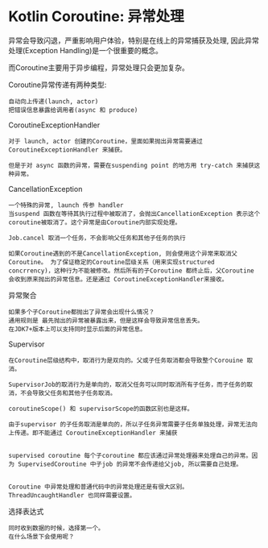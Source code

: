 
# Kotlin Coroutine: 异常处理

异常会导致闪退，严重影响用户体验，特别是在线上的异常捕获及处理, 因此异常处理(Exception Handling)是一个很重要的概念。

而Coroutine主要用于异步编程，异常处理只会更加复杂。

Coroutine异常传递有两种类型: 

    自动向上传递(launch, actor)
    把错误信息暴露给调用者(async 和 produce)

CoroutineExceptionHandler

    对于 launch, actor 创建的Coroutine，里面如果抛出异常需要通过 CoroutineExceptionHandler 来捕获。

    但是于对 async 函数的异常，需要在suspending point 的地方用 try-catch 来捕获这种异常。

CancellationException

    一个特殊的异常, launch 传参 handler
    当suspend 函数在等待其执行过程中被取消了，会抛出CancellationException 表示这个coroutine被取消了。这个异常是由Coroutine内部实现处理。

    Job.cancel 取消一个任务，不会影响父任务和其他子任务的执行

    如果Coroutine遇到的不是CancellationException, 则会使用这个异常来取消父Coroutine。 为了保证稳定的Coroutine层级关系（用来实现structured concrrency)，这种行为不能被修改。然后所有的子Coroutine 都终止后，父Coroutine 会收到原来抛出的异常信息。还是通过 CoroutineExceptionHandler来接收。


异常聚合

    如果多个子Coroutine都抛出了异常会出现什么情况？
    通用规则是 最先抛出的异常被暴露出来，但是这样会导致异常信息丢失。
    在JDK7+版本上可以支持同时显示后面的异常信息。

Supervisor

    在Coroutine层级结构中，取消行为是双向的。父或子任务取消都会导致整个Corouine 取消。

    SupervisorJob的取消行为是单向的，取消父任务可以同时取消所有子任务，而子任务的取消，不会导致父任务和其他子任务取消。

    coroutineScope() 和 supervisorScope的函数区别也是这样。

    由于supervisor 的子任务取消是单向的，所以子任务异常需要子任务单独处理，异常无法向上传递。即不能通过 CoroutineExceptionHandler 来捕获


    supervised coroutine 每个子coroutine 都应该通过异常处理器来处理自己的异常。因为 SupervisedCoroutine 中子job 的异常不会传递给父job, 所以需要自己处理。


    Coroutine 中异常处理和普通代码中的异常处理还是有很大区别。ThreadUncaughtHandler 也同样需要设置。

选择表达式

    同时收到数据的时候，选择第一个。
    在什么场景下会使用呢？ 


